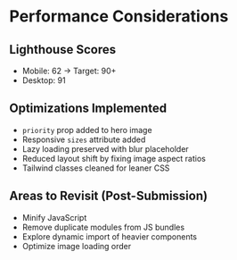 # Performance Considerations

## Lighthouse Scores

- Mobile: 62 → Target: 90+
- Desktop: 91

## Optimizations Implemented

- `priority` prop added to hero image
- Responsive `sizes` attribute added
- Lazy loading preserved with blur placeholder
- Reduced layout shift by fixing image aspect ratios
- Tailwind classes cleaned for leaner CSS

## Areas to Revisit (Post-Submission)

- Minify JavaScript
- Remove duplicate modules from JS bundles
- Explore dynamic import of heavier components
- Optimize image loading order

